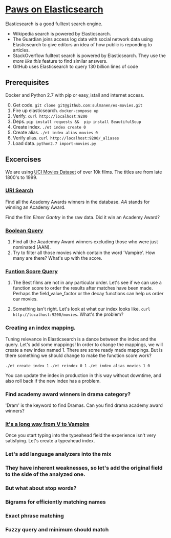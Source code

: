 # [Paws on Elasticsearch](http://slides.com/samuli/deck-29/fullscreen)
Elasticsearch is a good fulltext search engine.

- Wikipedia search is powered by Elasticsearch.
- The Guardian joins access log data with social network data using Elasticsearch to give editors an idea of how public is reponding to articles.
- StackOverflow fulltext search is powered by Elasticsearch. They use the _more like this_ feature to find similar answers.
- GitHub uses Elasticsearch to query 130 billion lines of code

## Prerequisites
Docker and Python 2.7 with pip or easy_istall and internet access.

0. Get code. ```git clone git@github.com:sulmanen/es-movies.git```
1. Fire up elasticsearch. ```docker-compose up```
2. Verify. ```curl http://localhost:9200```
3. Deps. ```pip install requests && 
      pip install BeautifulSoup```
4. Create index. ```./et index create 0```
5. Create alias. ```./et index alias movies 0```
6. Verify alias. ```curl http://localhost:9200/_aliases```
7. Load data. ```python2.7 import-movies.py``` 

## Excercises
We are using [UCI Movies Dataset](https://archive.ics.uci.edu/ml/datasets/Movie) of over 10k films. The titles are from late 1800's to 1999.

### [URI Search](https://www.elastic.co/guide/en/elasticsearch/reference/current/search-uri-request.html)
Find all the Academy Awards winners in the database. _AA_ stands for winning an Academy Award.

Find the film _Elmer Gantry_ in the raw data. Did it win an Academy Award? 

### [Boolean Query](https://www.elastic.co/guide/en/elasticsearch/reference/current/query-dsl-bool-query.html)

1. Find all the Academny Award winners excluding those who were just nominated (AAN).
2. Try to filter all those movies which contain the word 'Vampire'. How many are there? What's up with the score.

### [Funtion Score Query](https://www.elastic.co/guide/en/elasticsearch/reference/current/query-dsl-function-score-query.html)
1. The Best films are not in any particular order. Let's see if we can use a function score to order the results after matches have been made. Perhaps the field_value_factor or the decay functions can help us order our movies.

2. Something isn't right. Let's look at what our index looks like. ```curl http://localhost:9200/movies```. What's the problem?

### Creating an index mapping.
Tuning relevance in Elasticsearch is a dance between the index and the query. Let's add some mappings! In order to change the mappings, we will create a new index named 1. There are some ready made mappings. But is there something we should change to make the function score work?

```./et create index 1```
```./et reindex 0 1```
```./et index alias movies 1 0```

You can update the index in production in this way without downtime, and also roll back if the new index has a problem.

### Find academy award winners in drama category?
'Dram' is the keyword to find Dramas. Can you find drama academy award winners?

### [It's a long way from V to Vampire](https://www.elastic.co/guide/en/elasticsearch/guide/current/_index_time_search_as_you_type.html)
Once you start typing into the typeahead field the experience isn't very satisfying. Let's create a typeahead index.

### Let's add language analyzers into the mix

### They have inherent weaknesses, so let's add the original field to the side of the analyzed one.

### But what about stop words?

### Bigrams for efficiently matching names

### Exact phrase matching

### Fuzzy query and minimum should match